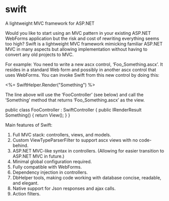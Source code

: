 # swift
A lightweight MVC framework for ASP.NET

Would you like to start using an MVC pattern in your existing ASP.NET WebForms application but the risk and cost of rewriting everything seems too high? Swift is a lightweight MVC framework mimicking familiar ASP.NET MVC in many aspects but allowing implementation without having to convert any old projects to MVC. 

For example: 
You need to write a new ascx control, ‘Foo_Something.ascx’. It resides in a standard Web form and possibly in another ascx control that uses WebForms. You can invoke Swift from this new control by doing this:

<%= SwiftHelper.Render("Something") %>

The line above will use the ‘FooController’ (see below) and call the ‘Something’ method that returns ‘Foo_Something.ascx’ as the view.

public class FooController : SwiftController { public IRenderResult Something() { return View(); } }

Main features of Swift:
1. Full MVC stack: controllers, views, and models.
2. Custom ViewTypeParserFilter to support ascx views with no code-behind.
3. ASP.NET MVC-like syntax in controllers. (Allowing for easier transition to ASP.NET MVC in future.)
4. Minimal global configuration required.
5. Fully compatible with WebForms.
6. Dependency injection in controllers.
7. DbHelper tools, making code working with database concise, readable, and elegant.
8. Native support for Json responses and ajax calls.
9. Action filters.
